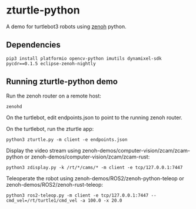 # zturtle-python
A demo for turtlebot3 robots using [zenoh](http://zenoh.io) python.

## Dependencies
```
pip3 install platformio opencv-python imutils dynamixel-sdk pycdr==0.1.5 eclipse-zenoh-nightly
```

## Running zturtle-python demo

Run the zenoh router on a remote host:
```
zenohd
```

On the turtlebot, edit endpoints.json to point to the running zenoh router.

On the turtlebot, run the zturtle app:
```
python3 zturtle.py -m client -e endpoints.json
```

Display the video stream using zenoh-demos/computer-vision/zcam/zcam-python or zenoh-demos/computer-vision/zcam/zcam-rust:
```
python3 zdisplay.py -k /rt/*/cams/* -m client -e tcp/127.0.0.1:7447
```

Teleoperate the robot using zenoh-demos/ROS2/zenoh-python-teleop or zenoh-demos/ROS2/zenoh-rust-teleop:
```
python3 ros2-teleop.py -m client -e tcp/127.0.0.1:7447 --cmd_vel=/rt/turtle1/cmd_vel -a 100.0 -x 20.0
```




